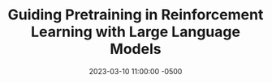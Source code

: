 ---
layout: post
title: "Guiding Pretraining in Reinforcement Learning with Large Language Models"
authors: Yuqing Du, Olivia Watkins, Zihan Wang, Cédric Colas, Trevor Darrell, Pieter Abbeel, Abhishek Gupta, Jacob Andreas
venue: [Event Name Not Provided]
published: 2023-
link: https://arxiv.org/abs/2302.06692
date: 2023-03-10 11:00:00 -0500
location: N09 & Online
leader: Yohei Hayamizu
tags:
- Learning
---